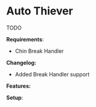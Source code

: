 
# Auto Thiever

TODO

**Requirements**:
- Chin Break Handler


**Changelog:**
- Added Break Handler support


**Features:**


**Setup**:

